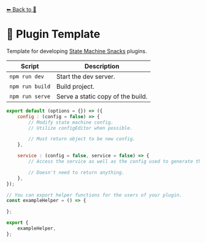 [⬅ Back to 🍕](https://github.com/qudo-lucas/state-machine-snacks)

# 🔌 Plugin Template

Template for developing [State Machine Snacks](https://github.com/qudo-lucas/state-machine-snacks) plugins.

| Script | Description |
| ---    | ---         |
| `npm run dev` | Start the dev server. |
| `npm run build` | Build project. |
| `npm run serve` | Serve a static copy of the build.|

```javascript
export default (options = {}) => ({
    config : (config = false) => {
        // Modify state machine config.
        // Utilize configEditor when possible.

        // Must return object to be new config.
    },

    service : (config = false, service = false) => {
        // Access the service as well as the config used to generate the service.

        // Doesn't need to return anything.
    },
});

// You can export helper functions for the users of your plugin.
const exampleHelper = () => {

};

export {
    exampleHelper,
};
```
